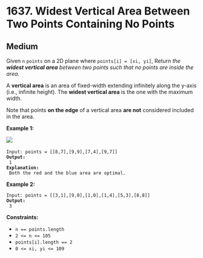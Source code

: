 # 1637. Widest Vertical Area Between Two Points Containing No Points

## Medium



Given `n` `points` on a 2D plane where `points[i] = [xi, yi]`, Return _the **widest vertical area** between two points such that no points are inside the area._

A **vertical area** is an area of fixed-width extending infinitely along the y-axis (i.e., infinite height). The **widest vertical area** is the one with the maximum width.

Note that points **on the edge** of a vertical area **are not** considered included in the area.

&#x20;

**Example 1:**

![](https://assets.leetcode.com/uploads/2020/09/19/points3.png)​

<pre><code>Input: points = [[8,7],[9,9],[7,4],[9,7]]
<strong>Output:
</strong> 1
<strong>Explanation:
</strong> Both the red and the blue area are optimal.
</code></pre>

**Example 2:**

<pre><code>Input: points = [[3,1],[9,0],[1,0],[1,4],[5,3],[8,8]]
<strong>Output:
</strong> 3
</code></pre>

&#x20;

**Constraints:**

* `n == points.length`
* `2 <= n <= 105`
* `points[i].length == 2`
* `0 <= xi, yi <= 109`
